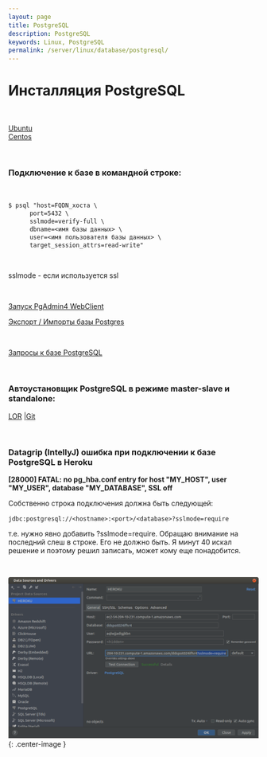 ```yaml
---
layout: page
title: PostgreSQL
description: PostgreSQL
keywords: Linux, PostgreSQL
permalink: /server/linux/database/postgresql/
---
```


# Инсталляция PostgreSQL

<br/>

[Ubuntu](/server/linux/database/postgresql/setup/ubuntu/)  
[Centos](/server/linux/database/postgresql/setup/centos/)

<br/>

### Подключение к базе в командной строке:

<br/>

```
$ psql "host=FQDN_хоста \
      port=5432 \
      sslmode=verify-full \
      dbname=<имя базы данных> \
      user=<имя пользователя базы данных> \
      target_session_attrs=read-write"
```

<br/>

sslmode - если используется ssl

<br/>

[Запуск PgAdmin4 WebClient](/server/linux/database/postgresql/pgadmin/)

[Экспорт / Импорты базы Postgres](/server/linux/database/postgresql/export-import/)

<br/>

[Запросы к базе PostgreSQL](/server/linux/database/postgresql/queries/)

<br/>

### Автоустановщик PostgreSQL в режиме master-slave и standalone:

<a href="https://www.linux.org.ru/news/opensource/15245410">LOR</a> |<a href="https://github.com/Anton-PG/pgsql-for-you">Git</a>

<br/>

### Datagrip (IntellyJ) ошибка при подключении к базе PostgreSQL в Heroku

**[28000] FATAL: no pg_hba.conf entry for host "MY_HOST", user "MY_USER", database "MY_DATABASE", SSL off**

Собственно строка подключения должна быть следующей:

```
jdbc:postgresql://<hostname>:<port>/<database>?sslmode=require
```

т.е. нужно явно добавить ?sslmode=require. Обращаю внимание на последний слеш в строке. Его не должно быть. Я минут 40 искал решение и поэтому решил записать, может кому еще понадобится.

<br/>

![no pg_hba.conf entry for host](/img/server/linux/database/postgresql/datagrip-postgresql-heroku.png 'no pg_hba.conf entry for host'){: .center-image }
